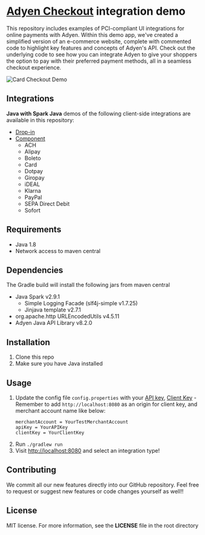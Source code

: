 # [Adyen Checkout](https://docs.adyen.com/checkout) integration demo

This repository includes examples of PCI-compliant UI integrations for online payments with Adyen. Within this demo app, we've created a simplified version of an e-commerce website, complete with commented code to highlight key features and concepts of Adyen's API. Check out the underlying code to see how you can integrate Adyen to give your shoppers the option to pay with their preferred payment methods, all in a seamless checkout experience.

![Card Checkout Demo](src/main/resources/static/img/MyDemo.gif)

## Integrations

**Java with Spark Java** demos of the following client-side integrations are available in this repository:

* [Drop-in](https://docs.adyen.com/checkout/drop-in-web)
* [Component](https://docs.adyen.com/checkout/components-web)
  * ACH
  * Alipay
  * Boleto
  * Card
  * Dotpay
  * Giropay
  * iDEAL
  * Klarna
  * PayPal
  * SEPA Direct Debit
  * Sofort


## Requirements

* Java 1.8
* Network access to maven central

## Dependencies
The Gradle build will install the following jars from maven central
* Java Spark v2.9.1
    * Simple Logging Facade (slf4j-simple v1.7.25)
    * Jinjava template v2.7.1
* org.apache.http URLEncodedUtils v4.5.11
* Adyen Java API Library v8.2.0


## Installation

1. Clone this repo
2. Make sure you have Java installed

## Usage

1. Update the config file `config.properties` with your [API key](https://docs.adyen.com/user-management/how-to-get-the-api-key), [Client Key](https://docs.adyen.com/user-management/client-side-authentication) - Remember to add `http://localhost:8080` as an origin for client key, and merchant account name like below:
    ```
    merchantAccount = YourTestMerchantAccount
    apiKey = YourAPIKey
    clientKey = YourClientKey
    ```
3. Run `./gradlew run`
3. Visit [http://localhost:8080](http://localhost:8080) and select an integration type!

## Contributing

We commit all our new features directly into our GitHub repository. Feel free to request or suggest new features or code changes yourself as well!!

## License

MIT license. For more information, see the **LICENSE** file in the root directory
